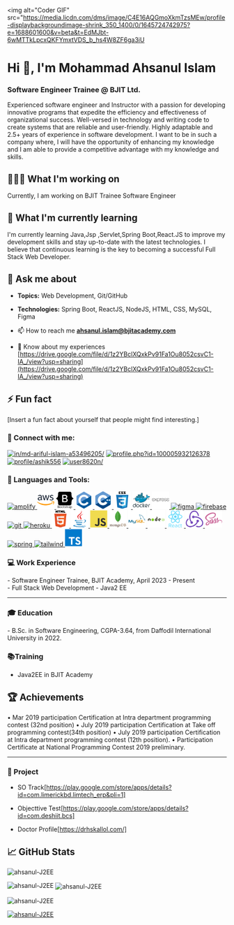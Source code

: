 
<img alt="Coder GIF" src="https://media.licdn.com/dms/image/C4E16AQGmoXkmTzsMEw/profile-displaybackgroundimage-shrink_350_1400/0/1645724742975?e=1688601600&v=beta&t=EdMJbt-6wMTTkLpcxQKFYmxtVDS_b_hs4W8ZF6ga3iU
<h1 align="left">Hi 👋, I'm Mohammad Ahsanul Islam</h1>
<h3 align="left">Software Engineer Trainee @ BJIT Ltd.</h3>
Experienced software engineer and Instructor with a passion for developing innovative programs that expedite the efficiency and effectiveness of organizational success. Well-versed in technology and writing code to create systems that are reliable and user-friendly. Highly adaptable and 2.5+ years of experience in software development. I want to be in such a company where, I will have the opportunity of enhancing my knowledge and I am able to provide a competitive advantage with my knowledge and skills.

## 👨🏽‍💻 What I'm working on 
Currently, I am working on BJIT Trainee Software Engineer

## 🧠 What I'm currently learning
I'm currently learning Java,Jsp ,Servlet,Spring Boot,React.JS to improve my development skills and stay up-to-date with the latest technologies. I believe that continuous learning is the key to becoming a successful Full Stack Web Developer.

## 💬 Ask me about
- <b>Topics:</b> Web Development, Git/GitHub
- <b>Technologies:</b> Spring Boot, ReactJS, NodeJS, HTML, CSS, MySQL, Figma

- 📫 How to reach me **ahsanul.islam@bjitacademy.com**

- 📄 Know about my experiences [https://drive.google.com/file/d/1z2YBclXQxkPv91Fa1Ou8052csvC1-IA_/view?usp=sharing](https://drive.google.com/file/d/1z2YBclXQxkPv91Fa1Ou8052csvC1-IA_/view?usp=sharing)

## ⚡ Fun fact
[Insert a fun fact about yourself that people might find interesting.]


<h3 align="left">🔗 Connect with me:</h3>
<p align="left">
<a href="https://www.linkedin.com/in/mohammad-ahsanul-islam-sowmik-b79100187/" target="blank"><img align="center" src="https://raw.githubusercontent.com/rahuldkjain/github-profile-readme-generator/master/src/images/icons/Social/linked-in-alt.svg" alt="in/md-ariful-islam-a53496205/" height="30" width="40" /></a>
<a href="https://www.facebook.com/ahsanul.islam.37/" target="blank"><img align="center" src="https://raw.githubusercontent.com/rahuldkjain/github-profile-readme-generator/master/src/images/icons/Social/facebook.svg" alt="profile.php?id=100005932126378" height="30" width="40" /></a>
<a href="https://codeforces.com/profile/s0wmiK" target="blank"><img align="center" src="https://raw.githubusercontent.com/rahuldkjain/github-profile-readme-generator/master/src/images/icons/Social/codeforces.svg" alt="profile/ashik556" height="30" width="40" /></a>
<a href="https://leetcode.com/ahsanulSowmik/" target="blank"><img align="center" src="https://raw.githubusercontent.com/rahuldkjain/github-profile-readme-generator/master/src/images/icons/Social/leet-code.svg" alt="user8620n/" height="30" width="40" /></a>
</p>

<h3 align="left">🚀 Languages and Tools:</h3>
<p align="left"> <a href="https://aws.amazon.com/amplify/" target="_blank" rel="noreferrer"> <img src="https://docs.amplify.aws/assets/logo-dark.svg" alt="amplify" width="40" height="40"/> </a> <a href="https://aws.amazon.com" target="_blank" rel="noreferrer"> <img src="https://raw.githubusercontent.com/devicons/devicon/master/icons/amazonwebservices/amazonwebservices-original-wordmark.svg" alt="aws" width="40" height="40"/> </a> <a href="https://getbootstrap.com" target="_blank" rel="noreferrer"> <img src="https://raw.githubusercontent.com/devicons/devicon/master/icons/bootstrap/bootstrap-plain-wordmark.svg" alt="bootstrap" width="40" height="40"/> </a> <a href="https://www.cprogramming.com/" target="_blank" rel="noreferrer"> <img src="https://raw.githubusercontent.com/devicons/devicon/master/icons/c/c-original.svg" alt="c" width="40" height="40"/> </a> <a href="https://www.w3schools.com/cpp/" target="_blank" rel="noreferrer"> <img src="https://raw.githubusercontent.com/devicons/devicon/master/icons/cplusplus/cplusplus-original.svg" alt="cplusplus" width="40" height="40"/> </a> <a href="https://www.w3schools.com/css/" target="_blank" rel="noreferrer"> <img src="https://raw.githubusercontent.com/devicons/devicon/master/icons/css3/css3-original-wordmark.svg" alt="css3" width="40" height="40"/> </a> <a href="https://www.docker.com/" target="_blank" rel="noreferrer"> <img src="https://raw.githubusercontent.com/devicons/devicon/master/icons/docker/docker-original-wordmark.svg" alt="docker" width="40" height="40"/> </a> <a href="https://expressjs.com" target="_blank" rel="noreferrer"> <img src="https://raw.githubusercontent.com/devicons/devicon/master/icons/express/express-original-wordmark.svg" alt="express" width="40" height="40"/> </a> <a href="https://www.figma.com/" target="_blank" rel="noreferrer"> <img src="https://www.vectorlogo.zone/logos/figma/figma-icon.svg" alt="figma" width="40" height="40"/> </a> <a href="https://firebase.google.com/" target="_blank" rel="noreferrer"> <img src="https://www.vectorlogo.zone/logos/firebase/firebase-icon.svg" alt="firebase" width="40" height="40"/> </a> <a href="https://git-scm.com/" target="_blank" rel="noreferrer"> <img src="https://www.vectorlogo.zone/logos/git-scm/git-scm-icon.svg" alt="git" width="40" height="40"/> </a> <a href="https://heroku.com" target="_blank" rel="noreferrer"> <img src="https://www.vectorlogo.zone/logos/heroku/heroku-icon.svg" alt="heroku" width="40" height="40"/> </a> <a href="https://www.w3.org/html/" target="_blank" rel="noreferrer"> <img src="https://raw.githubusercontent.com/devicons/devicon/master/icons/html5/html5-original-wordmark.svg" alt="html5" width="40" height="40"/> </a> <a href="https://www.java.com" target="_blank" rel="noreferrer"> <img src="https://raw.githubusercontent.com/devicons/devicon/master/icons/java/java-original.svg" alt="java" width="40" height="40"/> </a> <a href="https://developer.mozilla.org/en-US/docs/Web/JavaScript" target="_blank" rel="noreferrer"> <img src="https://raw.githubusercontent.com/devicons/devicon/master/icons/javascript/javascript-original.svg" alt="javascript" width="40" height="40"/> </a> <a href="https://www.mongodb.com/" target="_blank" rel="noreferrer"> <img src="https://raw.githubusercontent.com/devicons/devicon/master/icons/mongodb/mongodb-original-wordmark.svg" alt="mongodb" width="40" height="40"/> </a> <a href="https://www.mysql.com/" target="_blank" rel="noreferrer"> <img src="https://raw.githubusercontent.com/devicons/devicon/master/icons/mysql/mysql-original-wordmark.svg" alt="mysql" width="40" height="40"/> </a> <a href="https://nodejs.org" target="_blank" rel="noreferrer"> <img src="https://raw.githubusercontent.com/devicons/devicon/master/icons/nodejs/nodejs-original-wordmark.svg" alt="nodejs" width="40" height="40"/> </a> <a href="https://reactjs.org/" target="_blank" rel="noreferrer"> <img src="https://raw.githubusercontent.com/devicons/devicon/master/icons/react/react-original-wordmark.svg" alt="react" width="40" height="40"/> </a> <a href="https://redux.js.org" target="_blank" rel="noreferrer"> <img src="https://raw.githubusercontent.com/devicons/devicon/master/icons/redux/redux-original.svg" alt="redux" width="40" height="40"/> </a> <a href="https://sass-lang.com" target="_blank" rel="noreferrer"> <img src="https://raw.githubusercontent.com/devicons/devicon/master/icons/sass/sass-original.svg" alt="sass" width="40" height="40"/> </a> <a href="https://spring.io/" target="_blank" rel="noreferrer"> <img src="https://www.vectorlogo.zone/logos/springio/springio-icon.svg" alt="spring" width="40" height="40"/> </a> <a href="https://tailwindcss.com/" target="_blank" rel="noreferrer"> <img src="https://www.vectorlogo.zone/logos/tailwindcss/tailwindcss-icon.svg" alt="tailwind" width="40" height="40"/> </a> <a href="https://www.typescriptlang.org/" target="_blank" rel="noreferrer"> <img src="https://raw.githubusercontent.com/devicons/devicon/master/icons/typescript/typescript-original.svg" alt="typescript" width="40" height="40"/> </a> </p>
<h3 align="left">💻 Work Experience</h3>
-  Software Engineer Trainee, BJIT Academy, April 2023 - Present
 <br/>
- Full Stack Web Development - Java2 EE
<hr>
<h3 align="left">🎓 Education</h3>
 - B.Sc. in Software Engineering, CGPA-3.64, from Daffodil International University in 2022.
<h3 align="left">📚Training</h3>

- Java2EE in BJIT Academy


## 🏆 Achievements
• Mar 2019 participation Certification at Intra department programming contest (32nd
position)
• July 2019 participation Certification at Take off programming contest(34th position)
• July 2019 participation Certification at Intra department programming contest (12th
position).
• Participation Certificate at National Programming Contest 2019 preliminary.

<hr>
<h3 align="left">🌟 Project</h3>

- SO Track[https://play.google.com/store/apps/details?id=com.limerickbd.limtech_erp&pli=1]

- Objecttive Test[https://play.google.com/store/apps/details?id=com.deshiit.bcs]

- Doctor Profile[https://drhskallol.com/]

## 📈 GitHub Stats
<p align="left"> <img src="https://komarev.com/ghpvc/?username=ashik255&label=Profile%20views&color=0e75b6&style=flat" alt="ahsanul-J2EE" /> </p>
<p><img align="left" src="https://github-readme-stats.vercel.app/api/top-langs?username=ashik255&show_icons=true&locale=en&layout=compact" alt="ahsanul-J2EE" /></p>
<p>&nbsp;<img align="center" src="https://github-readme-stats.vercel.app/api?username=ashik255&show_icons=true&locale=en" alt="ahsanul-J2EE" /></p>
<p><img align="center" src="https://github-readme-streak-stats.herokuapp.com/?user=ashik255&" alt="ahsanul-J2EE" /></p>
<p align="left"> <a href="https://github.com/ryo-ma/github-profile-trophy"><img src="https://github-profile-trophy.vercel.app/?username=ashik255" alt="ahsanul-J2EE" /></a> </p>
